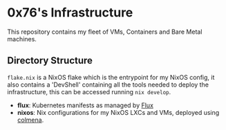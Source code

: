 # 0x76's Infrastructure 
This repository contains my fleet of VMs, Containers and Bare Metal machines.

## Directory Structure
`flake.nix` is a NixOS flake which is the entrypoint for my NixOS config, it also contains a 'DevShell' containing all the tools needed
to deploy the infrastructure, this can be accessed running `nix develop`.
* **flux**: Kubernetes manifests as managed by [Flux]
* **nixos**: Nix configurations for my NixOS LXCs and VMs, deployed using [colmena].


[Flux]: https://github.com/fluxcd/flux2
[colmena]: https://colmena.cli.rs/unstable/

